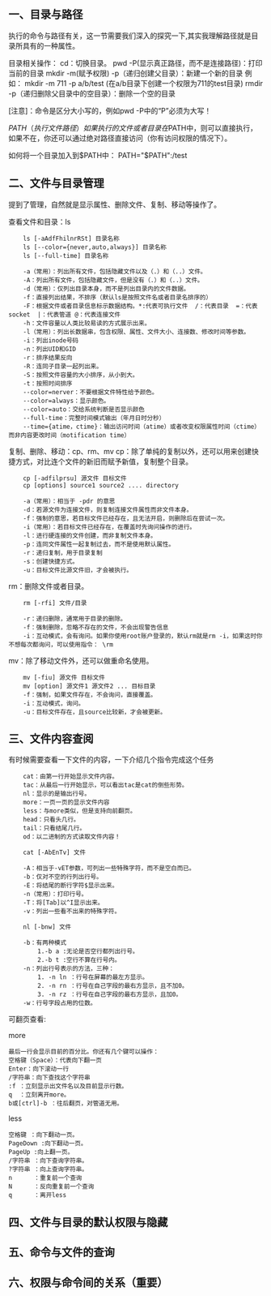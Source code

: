 ## 一、目录与路径
执行的命令与路径有关，这一节需要我们深入的探究一下,其实我理解路径就是目录所具有的一种属性。

目录相关操作：
cd：切换目录。
pwd -P(显示真正路径，而不是连接路径)：打印当前的目录
mkdir -m(赋予权限) -p（递归创建父目录）：新建一个新的目录 例如： mkdir -m 711 -p a/b/test (在a/b目录下创建一个权限为711的test目录)
rmdir -p（递归删除父目录中的空目录）：删除一个空的目录

[注意]：命令是区分大小写的，例如pwd -P中的“P”必须为大写！

$PATH（执行文件路径）
如果执行的文件或者目录在$PATH中，则可以直接执行，如果不在，你还可以通过绝对路径直接访问（你有访问权限的情况下）。

如何将一个目录加入到$PATH中：
PATH="$PATH":/test

## 二、文件与目录管理
提到了管理，自然就是显示属性、删除文件、复制、移动等操作了。

查看文件和目录：ls

        ls [-aAdfFhilnrRSt] 目录名称
        ls [--color={never,auto,always}] 目录名称
        ls [--full-time] 目录名称

        -a（常用）：列出所有文件，包括隐藏文件以及（.）和（..）文件。
        -A：列出所有文件，包括隐藏文件，但是没有（.）和（..）文件。
        -d（常用）：仅列出目录本身，而不是列出目录内的文件数据。
        -f：直接列出结果，不排序（默认ls是按照文件名或者目录名排序的）
        -F：根据文件或者目录信息标示数据结构。*:代表可执行文件  /：代表目录  =：代表socket  |：代表管道 @：代表连接文件
        -h：文件容量以人类比较易读的方式展示出来。
        -l（常用）：列出长数据串，包含权限、属性、文件大小、连接数、修改时间等参数。
        -i：列出inode号码
        -n：列出UID和GID
        -r：排序结果反向
        -R：连同子目录一起列出来。
        -S：按照文件容量的大小排序，从小到大。
        -t：按照时间排序
        --color=nerver：不要根据文件特性给予颜色。
        --color=always：显示颜色。
        --color=auto：交给系统判断是否显示颜色
        --full-time：完整时间模式输出（年月日时分秒）
        --time={atime，ctime}：输出访问时间（atime）或者改变权限属性时间（ctime）而非内容更改时间（motification time）

复制、删除、移动：cp、rm、mv
cp：除了单纯的复制以外，还可以用来创建快捷方式，对比连个文件的新旧而赋予新值，复制整个目录。

        cp [-adfilprsu] 源文件 目标文件
        cp [options] source1 source2 .... directory

        -a（常用）：相当于 -pdr 的意思
        -d：若源文件为连接文件，则复制连接文件属性而非文件本身。
        -f：强制的意思，若目标文件已经存在，且无法开启，则删除后在尝试一次。
        -i（常用）：若目标文件已经存在，在覆盖时先询问操作的进行。
        -l：进行硬连接的文件创建，而非复制文件本身。
        -p：连同文件属性一起复制过去，而不是使用默认属性。
        -r：递归复制，用于目录复制
        -s：创建快捷方式。
        -u：目标文件比源文件旧，才会被执行。


rm：删除文件或者目录。

        rm [-rfi] 文件/目录

        -r：递归删除，通常用于目录的删除。
        -f：强制删除，忽略不存在的文件，不会出现警告信息
        -i：互动模式，会有询问。如果你使用root账户登录的，默认rm就是rm -i，如果这时你不想每次都询问，可以使用指令： \rm


mv：除了移动文件外，还可以做重命名使用。

        mv [-fiu] 源文件 目标文件
        mv [option] 源文件1 源文件2 ... 目标目录
        -f：强制，如果文件存在，不会询问，直接覆盖。
        -i：互动模式，询问。
        -u：目标文件存在，且source比较新，才会被更新。

## 三、文件内容查阅

有时候需要查看一下文件的内容，一下介绍几个指令完成这个任务

        cat：由第一行开始显示文件内容。
        tac：从最后一行开始显示，可以看出tac是cat的倒些形势。
        nl：显示的是输出行号。
        more：一页一页的显示文件内容
        less：与more类似，但是支持向前翻页。
        head：只看头几行。
        tail：只看结尾几行。
        od：以二进制的方式读取文件内容！

        cat [-AbEnTv] 文件

        -A：相当于-vET参数，可列出一些特殊字符，而不是空白而已。
        -b：仅对不空的行列出行号。
        -E：将结尾的断行字符$显示出来。
        -n（常用）：打印行号。
        -T：将[Tab]以^I显示出来。
        -v：列出一些看不出来的特殊字符。

        nl [-bnw] 文件

        -b：有两种模式 
            1.-b a :无论是否空行都列出行号。
            2.-b t :空行不算在行号内。
        -n：列出行号表示的方法，三种：
            1. -n ln ：行号在屏幕的最左方显示。
            2. -n rn ：行号在自己字段的最右方显示，且不加0。
            3. -n rz ：行号在自己字段的最右方显示，且加0。
        -w：行号字段占用的位数。

可翻页查看:

more

    最后一行会显示目前的百分比。你还有几个键可以操作：
    空格键（Space）：代表向下翻一页
    Enter：向下滚动一行
    /字符串：向下查找这个字符串
    :f ：立刻显示出文件名以及目前显示行数。
    q  ：立刻离开more。
    b或[ctrl]-b ：往后翻页，对管道无用。

less

    空格键 ：向下翻动一页。
    PageDown :向下翻动一页。
    PageUp :向上翻一页。
    /字符串 ：向下查询字符串。
    ?字符串 ：向上查询字符串。
    n      ：重复前一个查询
    N      ：反向重复前一个查询
    q      ：离开less

## 四、文件与目录的默认权限与隐藏

## 五、命令与文件的查询

## 六、权限与命令间的关系（重要）